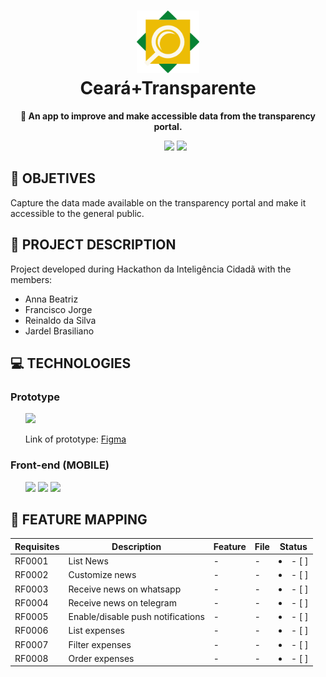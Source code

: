 <h1 align="center">
<img src="./assets/icon.png" width="100"/><br>
Ceará+Transparente
</h1>
<p align="center"><b>🧐️ An app to improve and make accessible data from the transparency portal.</b>
<ul align="center">
    <img src="https://img.shields.io/static/v1?label=Status&message=2%&labelColor=%2306121f&style=flat-square&color=%23ebcc05">
    <img src="https://img.shields.io/static/v1?label=License&message=MIT&labelColor=%2306121f&style=flat-square&color=%23e60000">
</ul>
</p>

## 🚀 OBJETIVES
Capture the data made available on the transparency portal and make it accessible to the general public.

## 🎲 PROJECT DESCRIPTION
Project developed during Hackathon da Inteligência Cidadã with the members:
<ul>
    <li>Anna Beatriz</li>
    <li>Francisco Jorge</li>
    <li>Reinaldo da Silva</li>
    <li>Jardel Brasiliano</li>
</ul> 

## 💻 TECHNOLOGIES

### Prototype
<ul>
    <img src="https://cdn.worldvectorlogo.com/logos/figma-1.svg" height="30">
    <p>Link of prototype: <a href="https://www.figma.com/file/oTLG5YgK9nnXzOlQdvGfiy/Hackathon-da-Inteligencia-Cidada?node-id=0%3A1">Figma</a></p>
</ul>

### Front-end (MOBILE)
<ul>
    <img src="https://appmasters.io/static/typescript-logo-26cc95f255ccb936d154b43614f61602.png" height="30">
    <img src="https://appmasters.io/static/47ce6e77f039020ee2e76a10c1e988e9/acf26/react.webp" height="30">
    <img src="https://www.diverseagency.it/static/images/expo.png" height="30">
</ul>


## 🚧 FEATURE MAPPING

| Requisites | Description | Feature | File | Status
| --- | --- | --- | --- | --- |
| RF0001 | List News | - | - | <li align="center">- [ ] </li> |
| RF0002 | Customize news | - | - | <li align="center">- [ ] </li> |
| RF0003 | Receive news on whatsapp | - | - | <li align="center">- [ ] </li> |
| RF0004 | Receive news on telegram | - | - | <li align="center">- [ ] </li> |
| RF0005 | Enable/disable push notifications | - | - | <li align="center">- [ ] </li> |
| RF0006 | List expenses | - | - | <li align="center">- [ ] </li> |
| RF0007 | Filter expenses | - | - | <li align="center">- [ ] </li> |
| RF0008 | Order expenses | - | - | <li align="center">- [ ] </li> |
